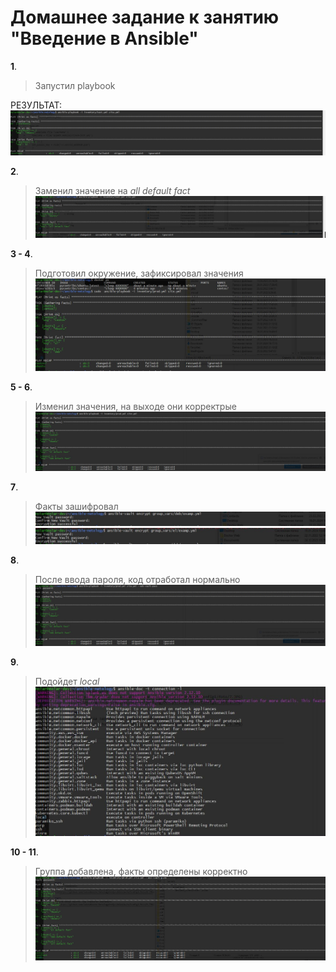 # Домашнее задание к занятию "Введение в Ansible"
**1**.
> Запустил playbook

РЕЗУЛЬТАТ:
![](https://github.com/lukoshkovve/NetologyDevOps/blob/main/Config1/foto/1.JPG)


**2**.	
> Заменил значение на *all default fact*
![](https://github.com/lukoshkovve/NetologyDevOps/blob/main/Config1/foto/2.JPG)


**3 - 4**.
> Подготовил окружение, зафиксировал значения
![](https://github.com/lukoshkovve/NetologyDevOps/blob/main/Config1/foto/3.JPG)

**5 - 6**.
> Изменил значения, на выходе они корректрые
![](https://github.com/lukoshkovve/NetologyDevOps/blob/main/Config1/foto/5.JPG)

**7**.
> Факты зашифровал
![](https://github.com/lukoshkovve/NetologyDevOps/blob/main/Config1/foto/7.JPG)
![](https://github.com/lukoshkovve/NetologyDevOps/blob/main/Config1/foto/8.JPG)

**8**.
> После ввода пароля, код отработал нормально
![](https://github.com/lukoshkovve/NetologyDevOps/blob/main/Config1/foto/9.JPG)

**9**.
> Подойдет *local*
![](https://github.com/lukoshkovve/NetologyDevOps/blob/main/Config1/foto/11.JPG)

**10 - 11**.
> Группа добавлена, факты определены корректно
![](https://github.com/lukoshkovve/NetologyDevOps/blob/main/Config1/foto/10.JPG)